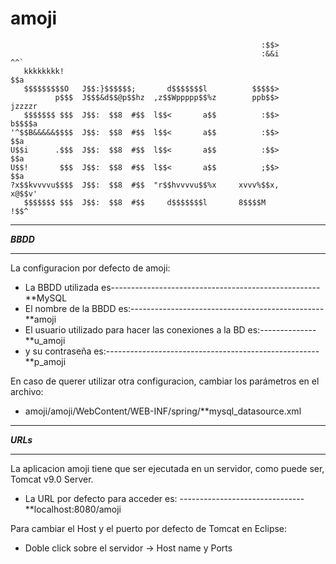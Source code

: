 # amoji
                         
                                                            :$$>                  
                                                            :&&i          ^^`     
       kkkkkkkk!                                                          $$a     
       $$$$$$$$$O   J$$:}$$$$$$;       d$$$$$$$l          $$$$$>                  
              p$$$  J$$$&d$$@p$$hz  ,z$$Wppppp$$%z        ppb$$>       jzzzzr     
       $$$$$$$ $$$  J$$:  $$8  #$$  l$$<       a$$          :$$>       b$$$$a     
    '^$$B&&&&&$$$$  J$$:  $$8  #$$  l$$<       a$$          :$$>          $$a     
    U$$i      .$$$  J$$:  $$8  #$$  l$$<       a$$          :$$>          $$a     
    U$$!       $$$  J$$:  $$8  #$$  l$$<       a$$          ;$$>          $$a     
    ?x$$kvvvvu$$$$  J$$:  $$8  #$$  "r$$hvvvvu$$%x     xvvv%$$x,          x@$$v'  
       $$$$$$$ $$$  J$$:  $$8  #$$     d$$$$$$$l       8$$$$M               !$$^  
                                                                                
  
**********
***BBDD***
**********
La configuracion por defecto de amoji: 
- La BBDD utilizada es----------------------------------------------------**MySQL
- El nombre de la BBDD es:------------------------------------------------**amoji
- El usuario utilizado para hacer las conexiones a la BD es:--------------**u_amoji
- y su contraseña es:-----------------------------------------------------**p_amoji

En caso de querer utilizar otra configuracion, cambiar los parámetros en el archivo:
- amoji/amoji/WebContent/WEB-INF/spring/**mysql_datasource.xml


**********
***URLs***
**********
La aplicacion amoji tiene que ser ejecutada en un servidor, como puede ser, Tomcat v9.0 Server.
- La URL por defecto para acceder es: -------------------------------**localhost:8080/amoji

Para cambiar el Host y el puerto por defecto de Tomcat en Eclipse:
- Doble click sobre el servidor -> Host name y Ports

